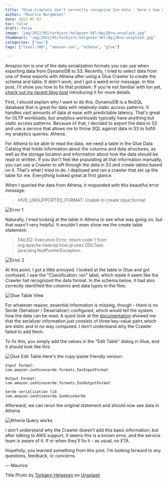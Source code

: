 ```yaml
---
title: "Glue Crawlers don't correctly recognize Ion data - here's how you fix that"
author: "Maurice Borgmeier"
date: 2022-05-03
toc: false
draft: false
image: "img/2022/05/torbjorn-helgesen-SKlrApjIBrw-unsplash.jpg"
thumbnail: "img/2022/05/torbjorn-helgesen-SKlrApjIBrw-unsplash.jpg"
categories: ["aws"]
tags: ["level-300", "amazon-ion", "athena", "glue"]

---
```


Amazon Ion is one of the data serialization formats you can use when exporting data from DynamoDB to S3. Recently, I tried to select data from one of these exports with Athena after using a Glue Crawler to create the schema and table. It didn't work, and I got a weird error message. In this post, I'll show you how to fix that problem. If you're not familiar with Ion yet, [check out my recent blog post](https://dev.to/aws-builders/what-is-amazon-ion-and-how-can-i-read-and-write-it-in-python-3lgd) introducing it for more details.

First, I should explain why I want to do this. DynamoDB is a NoSQL database that is great for data with relatively static access patterns. It handles vast amounts of data at ease with predictable latency. That's great for OLTP workloads, but analytics workloads typically have anything but static access patterns. Because of that, I decided to export the data to S3 and use a service that allows me to throw SQL against data in S3 to fulfill my analytics queries: Athena.

For Athena to be able to read the data, we need a table in the Glue Data Catalog that holds information about the columns and data structures, as well as the storage location and information about how the data should be read or written. If you don't feel like populating all that information manually, you can use a Crawler to sift through the data in S3 and create tables based on it. That's what I tried to do. I deployed and ran a crawler that set up the table for me. Everything looked great at first glance.

When I queried the data from Athena, it responded with this beautiful error message:

> HIVE_UNSUPPORTED_FORMAT: Unable to create input format

![Error 1](/img/2022/05/glue_ion_1.png)

Naturally, I tried looking at the table in Athena to see what was going on, but that wasn't very helpful. It wouldn't even show me the create table statement:

> FAILED: Execution Error, return code 1 from org.apache.hadoop.hive.ql.exec.DDLTask. java.lang.NullPointerException

![Error 2](/img/2022/05/glue_ion_2.png)

At this point, I got a little annoyed. I looked at the table in Glue and got confused. I saw the "Classification: ion" label, which made it seem like the Crawler hat recognized the data format. In the schema below, it had also correctly identified the columns and data types in the files.

![Glue Table View](/img/2022/05/glue_ion_3.png)

For whatever reason, essential information is missing, though - there is no Serde (Serializer / Deserializer) configured, which would tell the system how the data can be read. A quick look at the [documentation](https://docs.aws.amazon.com/athena/latest/ug/ion-serde-using-create-table.html#ion-serde-specifying-the-ion-class-paths) showed me that the serializer information just consists of three key-value pairs which are static and in no way computed. I don't understand why the Crawler failed to add them.

To fix this, you simply add the values in the "Edit Table" dialog in Glue, and it should look like this:

![Glue Edit Table](/img/2022/05/glue_ion_4.png)
Here's the copy-paste friendly version:

```text
Input Format:
com.amazon.ionhiveserde.formats.IonInputFormat

Output Format:
com.amazon.ionhiveserde.formats.IonOutputFormat

Serde serialization lib
com.amazon.ionhiveserde.IonHiveSerDe
```

Afterward, we can rerun the original statement and should now see data in Athena:

![Athena Query works](/img/2022/05/glue_ion_5.png)

I don't understand why the Crawler doesn't add this basic information, but after talking to AWS support, it seems this is a known error, and the service team is aware of it. If or when they'll fix it - as usual, no ETA.

Hopefully, you learned something from this post. I'm looking forward to any questions, feedback, or concerns. 

&mdash; Maurice

Title Photo by [Torbjørn Helgesen](https://unsplash.com/@tobben63?utm_source=unsplash&utm_medium=referral&utm_content=creditCopyText) on [Unsplash](https://unsplash.com/s/photos/spiderweb?utm_source=unsplash&utm_medium=referral&utm_content=creditCopyText)

